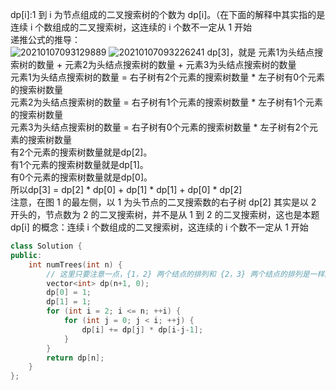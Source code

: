 dp\[i]:1 到 i 为节点组成的二叉搜索树的个数为 dp\[i]。（在下面的解释中其实指的是 连续 i 个数组成的二叉搜索树，这连续的 i 个数不一定从 1 开始    
递推公式的推导：  
![20210107093129889](https://user-images.githubusercontent.com/83362131/219406668-c69a53d6-6bf9-4258-b256-71b8a3bd2fc9.png)
![20210107093226241](https://user-images.githubusercontent.com/83362131/219406748-68c93e8b-d01b-445f-8635-6a13b8c8d293.png)
dp\[3]，就是 元素1为头结点搜索树的数量 + 元素2为头结点搜索树的数量 + 元素3为头结点搜索树的数量  
元素1为头结点搜索树的数量 = 右子树有2个元素的搜索树数量 * 左子树有0个元素的搜索树数量  
元素2为头结点搜索树的数量 = 右子树有1个元素的搜索树数量 * 左子树有1个元素的搜索树数量  
元素3为头结点搜索树的数量 = 右子树有0个元素的搜索树数量 * 左子树有2个元素的搜索树数量   
有2个元素的搜索树数量就是dp\[2]。  
有1个元素的搜索树数量就是dp\[1]。  
有0个元素的搜索树数量就是dp\[0]。  
所以dp\[3] = dp\[2] * dp\[0] + dp\[1] * dp\[1] + dp\[0] * dp\[2]  
注意，在图 1 的最左侧，以 1 为头节点的二叉搜索数的右子树 dp\[2] 其实是以 2 开头的，节点数为 2 的二叉搜索树，并不是从 1 到 2 的二叉搜索树，这也是本题 dp\[i] 的概念：连续 i 个数组成的二叉搜索树，这连续的 i 个数不一定从 1 开始  
```cpp
class Solution {
public:
    int numTrees(int n) {
        // 这里只要注意一点，{1，2} 两个结点的排列和 {2，3} 两个结点的排列是一样的
        vector<int> dp(n+1, 0);
        dp[0] = 1;
        dp[1] = 1;
        for (int i = 2; i <= n; ++i) {
            for (int j = 0; j < i; ++j) {
                dp[i] += dp[j] * dp[i-j-1]; 
            }
        }
        return dp[n];
    }
};
```
